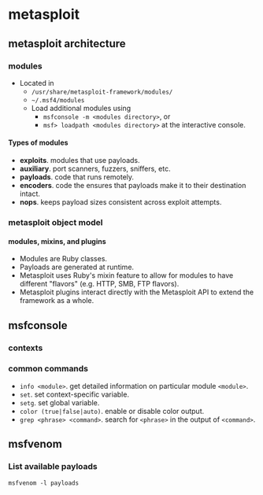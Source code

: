 # metasploit

## metasploit architecture

### modules

- Located in
  - `/usr/share/metasploit-framework/modules/`
  - `~/.msf4/modules`
  - Load additional modules using
    - `msfconsole -m <modules directory>`, or
    - `msf> loadpath <modules directory>` at the interactive console.

#### Types of modules
- **exploits**. modules that use payloads.
- **auxiliary**. port scanners, fuzzers, sniffers, etc.
- **payloads**. code that runs remotely.
- **encoders**. code the ensures that payloads make it to their destination intact.
- **nops**. keeps payload sizes consistent across exploit attempts.

### metasploit object model

#### modules, mixins, and plugins
- Modules are Ruby classes.
- Payloads are generated at runtime.
- Metasploit uses Ruby's mixin feature to allow for modules to have different "flavors" (e.g. HTTP, SMB, FTP flavors).
- Metasploit plugins interact directly with the Metasploit API to extend the framework as a whole.

## msfconsole

### contexts

### common commands

- `info <module>`. get detailed information on particular module `<module>`.
- `set`. set context-specific variable.
- `setg`. set global variable.
- `color (true|false|auto)`. enable or disable color output.
- `grep <phrase> <command>`. search for `<phrase>` in the output of `<command>`.

## msfvenom

### List available payloads

```
msfvenom -l payloads
```

